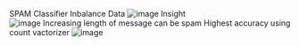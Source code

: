 SPAM Classifier
Inbalance Data 
![image](https://user-images.githubusercontent.com/48947659/157382439-6079231a-9e76-401f-92cd-d7960078b20d.png)
Insight  
![image](https://user-images.githubusercontent.com/48947659/157382563-51aadf53-2d17-4844-b646-0f0d9afc6875.png)
Increasing length of message can be spam
Highest accuracy using count vactorizer 
![image](https://user-images.githubusercontent.com/48947659/157382790-cb29d1ce-085c-44b2-b086-67a18947c63a.png)
